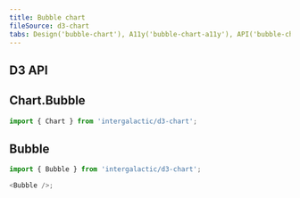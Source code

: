 ```yaml
---
title: Bubble chart
fileSource: d3-chart
tabs: Design('bubble-chart'), A11y('bubble-chart-a11y'), API('bubble-chart-api'), Examples('bubble-chart-d3-code'), Changelog('d3-chart-changelog')
---
```


## D3 API


## Chart.Bubble

```js
import { Chart } from 'intergalactic/d3-chart';
```

<TypesView type="BubbleChartProps" :types={...types} />

## Bubble

```js
import { Bubble } from 'intergalactic/d3-chart';

<Bubble />;
```

<TypesView type="BubbleProps" :types={...types} />

<script setup>import { data as types } from '@types.data.ts';</script>